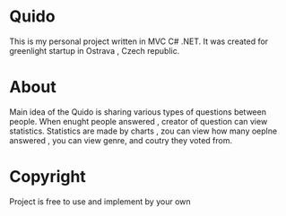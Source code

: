 # Quido
This is my personal project written in MVC C# .NET. It was  created for greenlight startup in Ostrava , Czech republic.

# About
Main idea of the Quido is sharing various types of questions between people. When  enught people answered , creator of question can view statistics. Statistics are made by charts , zou can view  how many oeplne answered ,  you can view genre, and coutry they voted from.

# Copyright
 Project is free to use and implement by your own 
